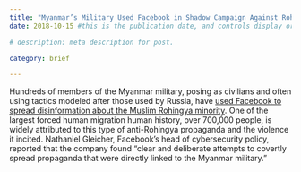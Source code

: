 ```yaml
---
title: "Myanmar’s Military Used Facebook in Shadow Campaign Against Rohingya"
date: 2018-10-15 #this is the publication date, and controls display order.

# description: meta description for post.

category: brief

---
```


Hundreds of members of the Myanmar military, posing as civilians and often using tactics modeled after those used by Russia, have [used Facebook to spread disinformation about the Muslim Rohingya minority][link]. One of the largest forced human migration human history, over 700,000 people, is widely attributed to this type of anti-Rohingya propaganda and the violence it incited. Nathaniel Gleicher, Facebook’s head of cybersecurity policy, reported that the company found “clear and deliberate attempts to covertly spread propaganda that were directly linked to the Myanmar military.”

[link]: https://www.nytimes.com/2018/10/15/technology/myanmar-facebook-genocide.html

